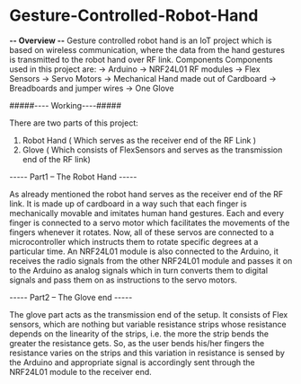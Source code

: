 # Gesture-Controlled-Robot-Hand

****-- Overview --****
Gesture controlled robot hand is an IoT project which is based on wireless communication, where the data from the hand gestures is transmitted to the robot hand over RF link.
Components
Components used in this project are:
  ->	Arduino
  ->	NRF24L01  RF  modules
  ->	Flex Sensors
  ->	Servo Motors
  ->	Mechanical Hand made out of Cardboard
  ->  Breadboards and jumper wires
  ->	One Glove

#####---- Working----#####

There are two parts of this project:
  1.	Robot Hand ( Which serves as the receiver end of the RF Link )
  2.	Glove ( Which consists of FlexSensors and serves as the transmission end of the RF link)

----- Part1 – The Robot Hand -----

As already mentioned the robot hand serves as the receiver end of the RF link. It is made up of cardboard in a way such that each finger is mechanically movable and imitates human hand gestures. Each and every finger is connected to a servo motor which facilitates the movements of the fingers whenever it rotates. Now, all of these servos are connected to a microcontroller which instructs them to rotate specific degrees at a particular time. An NRF24L01 module is also connected to the Arduino, it receives the radio signals from the other NRF24L01 module and passes it on to the Arduino as analog signals which in turn converts them to digital signals and pass them on as instructions to the servo motors.

----- Part2 – The Glove end -----

The glove part acts as the transmission end of the setup. It consists of Flex sensors, which are nothing but variable resistance strips whose resistance depends on the linearity of the strips, i.e. the more the strip bends the greater the resistance gets. So, as the user bends his/her fingers the resistance varies on the strips and this variation in resistance is sensed by the Arduino and appropriate signal is accordingly sent through the NRF24L01 module to the receiver end.





